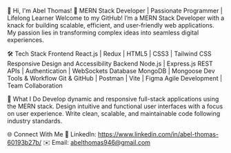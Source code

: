 👋 Hi, I'm Abel Thomas!
🚀 MERN Stack Developer | Passionate Programmer | Lifelong Learner
Welcome to my GitHub! I’m a MERN Stack Developer with a knack for building scalable, efficient, and user-friendly web applications. My passion lies in transforming complex ideas into seamless digital experiences.

🛠️ Tech Stack
Frontend
React.js | Redux | HTML5 | CSS3 | Tailwind CSS
Responsive Design and Accessibility
Backend
Node.js | Express.js
REST APIs | Authentication | WebSockets
Database
MongoDB | Mongoose
Dev Tools & Workflow
Git & GitHub | Postman | Vite | Figma
Agile Development | Team Collaboration

🌟 What I Do
Develop dynamic and responsive full-stack applications using the MERN stack.
Design intuitive and functional user interfaces with a focus on user experience.
Write clean, scalable, and maintainable code following industry standards.

🌐 Connect With Me
💼 LinkedIn: https://www.linkedin.com/in/abel-thomas-60193b27b/
✉️ Email: abelthomas946@gmail.com
